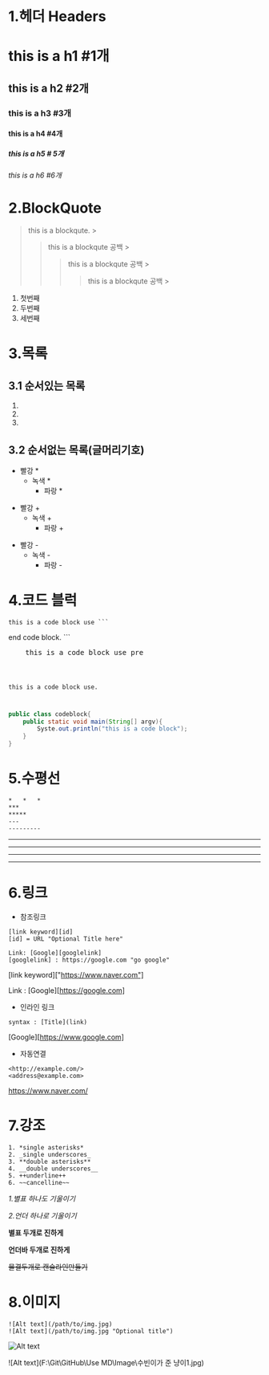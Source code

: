 

# 1.헤더 Headers

# this is a h1 #1개

## this is a h2 #2개

### this is a h3 #3개

#### this is a h4 #4개

##### this is a h5 # 5개

###### this is a h6 #6개





# 2.BlockQuote

> this is a blockqute. >
>
> 	> this is a blockqute 공백 >
> 	>
> 	> > this is a blockqute 공백 >
> 	> >
> 	> > > this is a blockqute 공백 >



1. 첫번째
2. 두번째
3. 세번째

# 3.목록



## 3.1 순서있는 목록

1. 
2.  
3. 

## 3.2 순서없는 목록(글머리기호)

* 빨강 *
  * 녹색 *
    * 파랑 *



+ 빨강 +
  + 녹색 +
    + 파랑 +

- 빨강 -
  - 녹색 -
    -  파랑 -



# 4.코드 블럭

``` this is a normal paragraph:
this is a code block use ```
```

end code block. ```



<pre>
    this is a code block use pre
</pre>


<code>

this is a code block use.

</code>

```java
public class codeblock{
    public static void main(String[] argv){
        Syste.out.println("this is a code block");
    }
}
```



# 5.수평선

```
*   *   *
***
*****
---
---------
```

***

---

----------

**********



# 6.링크

- 참조링크

```
[link keyword][id]
[id] = URL "Optional Title here"

Link: [Google][googlelink]
[googlelink] : https://google.com "go google"
```

[link keyword]["https://www.naver.com"]

 Link : [Google][https://google.com] 

* 인라인 링크

```
syntax : [Title](link)
```

 [Google][https://www.google.com]

* 자동연결

``` 
<http://example.com/>
<address@example.com>
```

<https://www.naver.com/>

# 7.강조

```
1. *single asterisks*
2. _single underscores_
3. **double asterisks**
4. __double underscores__
5. ++underline++
6. ~~cancelline~~
```

*1.별표 하나도 기울이기*

_2.언더 하나로 기울이기_

**별표 두개로 진하게**

__언더바 두개로 진하게__

~~물결두개로 캔슬라인만들기~~

# 8.이미지

```
![Alt text](/path/to/img.jpg)
![Alt text](/path/to/img.jpg "Optional title")
```

![Alt text](![115](https://user-images.githubusercontent.com/50945711/58301565-e5723b00-7e21-11e9-9034-e09141a456eb.jpg))

![Alt text](F:\Git\GitHub\Use MD\Image\수빈이가 준 냥이1.jpg)

